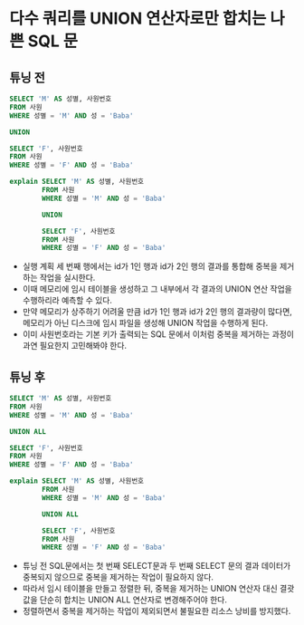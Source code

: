 
# 다수 쿼리를 UNION 연산자로만 합치는 나쁜 SQL 문

## 튜닝 전

```sql
SELECT 'M' AS 성별, 사원번호
FROM 사원
WHERE 성별 = 'M' AND 성 = 'Baba'

UNION

SELECT 'F', 사원번호
FROM 사원
WHERE 성별 = 'F' AND 성 = 'Baba'               
```


```sql
explain SELECT 'M' AS 성별, 사원번호
        FROM 사원
        WHERE 성별 = 'M' AND 성 = 'Baba'

        UNION

        SELECT 'F', 사원번호
        FROM 사원
        WHERE 성별 = 'F' AND 성 = 'Baba'
```

* 실행 계획 세 번째 행에서는 id가 1인 행과 id가 2인 행의 결과를 통합해 중복을 제거하는 작업을 실시한다.
* 이때 메모리에 임시 테이블을 생성하고 그 내부에서 각 결과의 UNION 연산 작업을 수행하리라 예측할 수 있다.
* 만약 메모리가 상주하기 어려울 만큼 id가 1인 행과 id가 2인 행의 결과량이 많다면, 메모리가 아닌 디스크에 임시 파일을 생성해 UNION 작업을 수행하게 된다.
* 이미 사원번호라는 기본 키가 출력되는 SQL 문에서 이처럼 중복을 제거하는 과정이 과연 필요한지 고민해봐야 한다.

## 튜닝 후

```sql
SELECT 'M' AS 성별, 사원번호
FROM 사원
WHERE 성별 = 'M' AND 성 = 'Baba'

UNION ALL

SELECT 'F', 사원번호
FROM 사원
WHERE 성별 = 'F' AND 성 = 'Baba'     
```


```sql
explain SELECT 'M' AS 성별, 사원번호
        FROM 사원
        WHERE 성별 = 'M' AND 성 = 'Baba'

        UNION ALL

        SELECT 'F', 사원번호
        FROM 사원
        WHERE 성별 = 'F' AND 성 = 'Baba'     
```

* 튜닝 전 SQL문에서는 첫 번째 SELECT문과 두 번째 SELECT 문의 결과 데이터가 중복되지 않으므로 중복을 제거하는 작업이 필요하지 않다.
* 따라서 임시 테이블을 만들고 정렬한 뒤, 중복을 제거하는 UNION 연산자 대신 결괏값을 단순히 합치는 UNION ALL 연산자로 변경해주어야 한다.
* 정렬하면서 중복을 제거하는 작업이 제외되면서 불필요한 리소스 낭비를 방지했다.